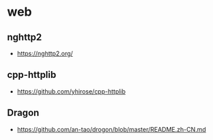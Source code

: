 # web

## nghttp2

* https://nghttp2.org/

## cpp-httplib

* https://github.com/yhirose/cpp-httplib

## Dragon 

* https://github.com/an-tao/drogon/blob/master/README.zh-CN.md

